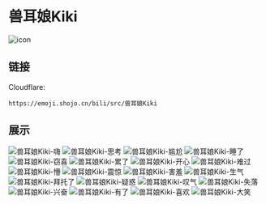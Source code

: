 # 兽耳娘Kiki
![icon](https://emoji.shojo.cn/bili/src/兽耳娘Kiki/icon.png)
## 链接
Cloudflare:
```
https://emoji.shojo.cn/bili/src/兽耳娘Kiki
```
## 展示
![兽耳娘Kiki-嗨](https://emoji.shojo.cn/bili/src/兽耳娘Kiki/兽耳娘Kiki-嗨.png)
![兽耳娘Kiki-思考](https://emoji.shojo.cn/bili/src/兽耳娘Kiki/兽耳娘Kiki-思考.png)
![兽耳娘Kiki-尴尬](https://emoji.shojo.cn/bili/src/兽耳娘Kiki/兽耳娘Kiki-尴尬.png)
![兽耳娘Kiki-睡了](https://emoji.shojo.cn/bili/src/兽耳娘Kiki/兽耳娘Kiki-睡了.png)
![兽耳娘Kiki-窃喜](https://emoji.shojo.cn/bili/src/兽耳娘Kiki/兽耳娘Kiki-窃喜.png)
![兽耳娘Kiki-累了](https://emoji.shojo.cn/bili/src/兽耳娘Kiki/兽耳娘Kiki-累了.png)
![兽耳娘Kiki-开心](https://emoji.shojo.cn/bili/src/兽耳娘Kiki/兽耳娘Kiki-开心.png)
![兽耳娘Kiki-难过](https://emoji.shojo.cn/bili/src/兽耳娘Kiki/兽耳娘Kiki-难过.png)
![兽耳娘Kiki-懵](https://emoji.shojo.cn/bili/src/兽耳娘Kiki/兽耳娘Kiki-懵.png)
![兽耳娘Kiki-震惊](https://emoji.shojo.cn/bili/src/兽耳娘Kiki/兽耳娘Kiki-震惊.png)
![兽耳娘Kiki-害羞](https://emoji.shojo.cn/bili/src/兽耳娘Kiki/兽耳娘Kiki-害羞.png)
![兽耳娘Kiki-生气](https://emoji.shojo.cn/bili/src/兽耳娘Kiki/兽耳娘Kiki-生气.png)
![兽耳娘Kiki-拜托了](https://emoji.shojo.cn/bili/src/兽耳娘Kiki/兽耳娘Kiki-拜托了.png)
![兽耳娘Kiki-疑惑](https://emoji.shojo.cn/bili/src/兽耳娘Kiki/兽耳娘Kiki-疑惑.png)
![兽耳娘Kiki-叹气](https://emoji.shojo.cn/bili/src/兽耳娘Kiki/兽耳娘Kiki-叹气.png)
![兽耳娘Kiki-失落](https://emoji.shojo.cn/bili/src/兽耳娘Kiki/兽耳娘Kiki-失落.png)
![兽耳娘Kiki-兴奋](https://emoji.shojo.cn/bili/src/兽耳娘Kiki/兽耳娘Kiki-兴奋.png)
![兽耳娘Kiki-有了](https://emoji.shojo.cn/bili/src/兽耳娘Kiki/兽耳娘Kiki-有了.png)
![兽耳娘Kiki-喜欢](https://emoji.shojo.cn/bili/src/兽耳娘Kiki/兽耳娘Kiki-喜欢.png)
![兽耳娘Kiki-大笑](https://emoji.shojo.cn/bili/src/兽耳娘Kiki/兽耳娘Kiki-大笑.png)
